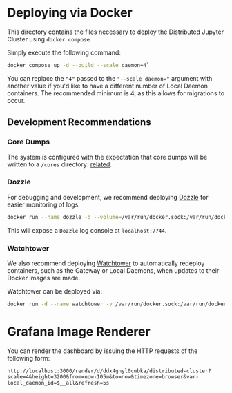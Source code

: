 # Deploying via Docker
This directory contains the files necessary to deploy the Distributed Jupyter Cluster using `docker compose`. 

Simply execute the following command:
``` sh
docker compose up -d --build --scale daemon=4`
```

You can replace the `"4"` passed to the `"--scale daemon="` argument with another value if you'd like to have a different number of Local Daemon containers. The recommended minimum is 4, as this allows for migrations to occur. 

## Development Recommendations

### Core Dumps
The system is configured with the expectation that core dumps will be written to a `/cores` directory: [related](https://stackoverflow.com/questions/28335614/how-to-generate-core-file-in-docker-container).

### Dozzle
For debugging and development, we recommend deploying [Dozzle](https://github.com/amir20/dozzle) for easier monitoring of logs:
``` sh
docker run --name dozzle -d --volume=/var/run/docker.sock:/var/run/docker.sock:ro -p 7744:8080 amir20/dozzle:latest
```

This will expose a `Dozzle` log console at `localhost:7744`. 

### Watchtower
We also recommend deploying [Watchtower](https://github.com/containrrr/watchtower) to automatically redeploy containers, such as the Gateway or Local Daemons, when updates to their Docker images are made.

Watchtower can be deployed via:
``` sh
docker run -d --name watchtower -v /var/run/docker.sock:/var/run/docker.sock containrrr/watchtower
```

# Grafana Image Renderer

You can render the dashboard by issuing the HTTP requests of the following form:
```shell
http://localhost:3000/render/d/ddx4gnyl0cmbka/distributed-cluster?scale=4&height=3200&from=now-105m&to=now&timezone=browser&var-local_daemon_id=$__all&refresh=5s
```